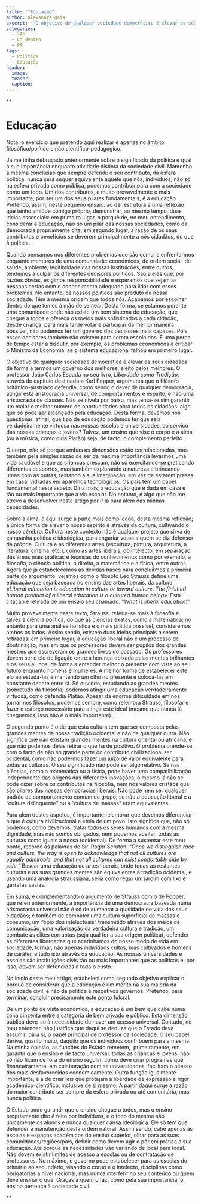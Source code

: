 ```yaml
---
title: '"Educação"'
author: alexandre-gois
excerpt: '"O objetivo de qualquer sociedade democrática é elevar os seus cidadãos de forma a termos um governo dos melhores, eleito pelos melhores."'
categories:
  - 24e
  - Cá dentro
  - PT
tags:
  - Política
  - Educação
header: 
  image: 
  teaser: 
  caption:
---
```

**
# Educação

Nota: o exercício que pretendo aqui realizar é apenas no âmbito filosófico/político e não científico-pedagógico.

Já me tinha debruçado anteriormente sobre o significado da política e qual a sua importância enquanto atividade distinta da sociedade civil. Mantenho a mesma conclusão que sempre defendi: o seu contributo, da esfera política, nunca será sequer equivalente àquele que nós, indivíduos, não só na esfera privada como pública, podemos contribuir para com a sociedade como um todo. Um dos contributos, e muito provavelmente o mais importante, por ser um dos seus pilares fundamentais, é a educação. Pretendo, assim, neste pequeno ensaio, ao dar estrutura a uma reflexão que tenho amiúde comigo próprio, demonstrar, ao mesmo tempo, duas ideias essenciais: em primeiro lugar, o porquê de, no meu entendimento, considerar a educação, não só um pilar das nossas sociedades, como da democracia propriamente dita; em segundo lugar, a razão de os seus contributos e benefícios se deverem principalmente a nós cidadãos, do que à política.

Quando pensamos nos diferentes problemas que são comuns enfrentarmos enquanto membros de uma comunidade: económicos, de ordem social, de saúde, ambiente, legitimidade das nossas instituições, entre outros, tendemos a culpar os diferentes decisores políticos. São a eles que, por razões óbvias, exigimos responsabilidade e esperamos que sejam as pessoas certas com o conhecimento adequado para lidar com esses problemas. No entanto, os nossos políticos são produto da nossa sociedade. Têm a mesma origem que todos nós. Acabamos por escolher dentro do que temos à mão de semear. Desta forma, se estamos perante uma comunidade onde não existe um bom sistema de educação, que chegue a todos e ofereça os meios mais sofisticados a cada cidadão, desde criança, para mais tarde votar e participar da melhor maneira possível, não podemos ter um governo dos decisores mais capazes. Pois, esses decisores também não existem para serem escolhidos. É uma perda de tempo estar a discutir, por exemplo, os problemas económicos e criticar o Ministro da Economia, se o sistema educacional falhou em primeiro lugar.

O objetivo de qualquer sociedade democrática é elevar os seus cidadãos de forma a termos um governo dos melhores, eleito pelos melhores. O professor João Carlos Espada no seu livro, *Liberdade como Tradição*, através do capítulo destinado a Karl Popper, argumenta que o filósofo britânico-austríaco defendia, como sendo o dever de qualquer democracia, atingir esta aristocracia universal, de comportamentos e espírito, e não uma aristocracia de classes. Não se nivela por baixo, mas tenta-se sim garantir um maior e melhor número de oportunidades para todos os cidadãos: algo que só pode ser alcançado pela educação. Desta forma, devemos nos questionar: afinal, que tipo de educação podemos ter que seja verdadeiramente virtuosa nas nossas escolas e universidades, ao serviço das nossas crianças e jovens? Talvez, um ensino que vise o corpo e a alma (ou a música, como diria Platão) seja, de facto, o complemento perfeito.

O corpo, não só porque ambas as dimensões estão correlacionadas, mas também pela simples razão de ser da máxima importância levarmos uma vida saudável e que as crianças cresçam, não só exercitando-se praticando diferentes desportos, mas também explorando a natureza e brincando umas com as outras, testando a sua imaginação, em vez de estarem presas em casa, vidradas em aparelhos tecnológicos. Os pais têm um papel fundamental neste aspeto. Diria mais, a educação que é dada em casa é tão ou mais importante que a via escolar. No entanto, é algo que não me atrevo a desenvolver neste artigo por ir lá para além das minhas capacidades.

Sobre a alma, e aqui surge a parte mais complicada, desta mesma reflexão; a única forma de elevar o nosso espírito é através da cultura, cultivando o nosso cérebro. Cultura neste contexto não é qualquer projeto que sirva de campanha política e ideológica, para angariar votos a quem se diz defensor da própria. Cultura é as diferentes artes (escultura, pintura, arquitetura, a literatura, cinema, etc.), como as artes liberais, do intelecto, em separação das áreas mais práticas e técnicas do conhecimento: como por exemplo, a filosofia, a ciência política, o direito, a matemática e a física, entre outras. Agora que já estabelecemos as devidas bases para concluirmos a primeira parte do argumento, vejamos como o filósofo Leo Strauss define uma educação que seja baseada no ensino das artes liberais, da cultura: «*Liberal education is education in culture or toward culture. The finished human product of a liberal education is a cultured human being*». Esta citação é retirada de um ensaio seu chamado: "*What is liberal education?*"

Muito provavelmente neste texto, Strauss, referia-se mais à filosofia e talvez à ciência política, do que às ciências exatas, como a matemática; no entanto para uma análise holística e o mais prática possível, consideremos ambos os lados. Assim sendo, existem duas ideias principais a serem retiradas: em primeiro lugar, a educação liberal não é um processo de doutrinação, mas em que os professores devem ser pupilos dos grandes mestres que escreveram os grandes livros do passado. Os professores devem ser o elo de ligação entre a herança deixada pelas mentes brilhantes e os seus alunos, de forma a entender melhor o presente com vista ao seu futuro enquanto homens e mulheres. A melhor forma de estabelecer este elo ao estudá-las é mantendo um olho no presente e colocá-las em constante debate entre si. Só ouvindo, estudando as grandes mentes (sobretudo da filosofia) podemos atingir uma educação verdadeiramente virtuosa, como defendia Platão. Apesar da enorme dificuldade em nos tornarmos filósofos, podemos sempre, como relembra Strauss, filosofar e fazer o esforço necessário para atingir este ideal (mesmo que nunca lá cheguemos, isso não é o mais importante).

O segundo ponto é o de que esta cultura tem que ser composta pelas grandes mentes da nossa tradição ocidental e não de qualquer outra. Não significa que não existam grandes mentes na cultura oriental ou africana, e que não podemos delas retirar o que há de positivo. O problema prende-se com o facto de não só grande parte do contributo civilizacional ser ocidental, como não podermos fazer um juízo de valor equivalente para todas as culturas. O seu significado não pode ser algo relativo. Se nas ciências, como a matemática ou a física, pode haver uma compatibilização independente das origens das diferentes inovações, o mesmo já não se pode dizer sobre os contributos na filosofia, nem nos valores cristãos que são pilares das nossas democracias liberais. Não pode nem ser qualquer padrão de comportamento comum de grupo; se não a educação liberal e a “cultura delinquente” ou a “cultura de massas” eram equivalentes.

Para além destes aspetos, é importante relembrar que devemos diferenciar o que é cultura civilizacional e etnia de um povo. Isto significa que, não só podemos, como devemos, tratar todos os seres humanos com a mesma dignidade, mas não somos obrigados, nem podemos aceitar, todas as culturas como iguais à nossa (ocidental). De forma a sustentar este meu ponto, recordo as palavras de Sir. Roger Scruton: “*Once we distinguish race and culture, the way is open to acknowledge that not all cultures are equally admirable, and that not all cultures can exist comfortably side by side.*” Basear uma educação de artes liberais, onde todas as restantes culturas e as suas grandes mentes são equivalentes à tradição ocidental, e usando uma analogia straussiana, seria como regar um jardim com lixo e garrafas vazias.

Em suma, e complementando o argumento de Strauss com o de Popper, que referi anteriormente, a importância de uma democracia baseada numa aristocracia universal não é só de aumentar a qualidade de vida dos seus cidadãos; é também de combater uma cultura superficial de massas e consumo, um “ópio dos intelectuais” transmitido através dos meios de comunicação, uma valorização da verdadeira cultura e tradição, um combate às elites corruptas (seja qual for a sua origem política), defender as diferentes liberdades que acarinhamos do nosso modo de vida em sociedade, formar, não apenas indivíduos cultos, mas cultivados e homens de caráter, e tudo isto através da educação. As nossas universidades e escolas são instituições civis tão ou mais importantes que as políticas e, por isso, devem ser defendidas a todo o custo.

No início deste meu artigo, estabeleci como segundo objetivo explicar o porquê de considerar que a educação é um mérito na sua maioria da sociedade civil, e não da política e respetivos governos. Pretendo, para terminar, concluir precisamente este ponto fulcral. 

De um ponto de vista económico, a educação é um bem que cabe numa zona cinzenta entre a categoria de bem privado e público. Esta dimensão pública deve-se à necessidade de haver um acesso universal. Contudo, no meu entender, não justifica que daqui se deduza que o Estado deva assumir, para si, o papel principal de professor da sociedade. O seu papel deriva, quanto muito, daquilo que os indivíduos contribuem para a mesma. Na minha opinião, as funções do Estado remetem,  primeiramente, em garantir que o ensino é de facto universal; todas as crianças e jovens, não só não ficam de fora do ensino regular, como deve criar programas que financeiramente, em colaboração com as universidades, facilitam o acesso dos mais desfavorecidos economicamente. Outra função igualmente importante, é a de criar leis que protejam a liberdade de expressão e rigor académico-científico, inclusive de si mesmo. A partir daqui surge a razão do maior contributo ser sempre da esfera privada ou até comunitária, mas nunca política.

O Estado pode garantir que o ensino chegue a todos, mas o ensino propriamente dito é feito por indivíduos, e o foco do mesmo são unicamente os alunos e nunca qualquer causa ideológica. Ele só tem que defender a manutenção desta ordem natural. Assim sendo, cabe apenas às escolas e espaços académicos do ensino superior, olhar para as suas comunidades/regiões/país, definir como devem agir e pôr em prática a sua educação. Até porque as necessidades vão variando de local para local. Não devem existir limites de acesso a escolas ou de contratação de professores. No máximo, o governo pode estabelecer para as escolas do primário ao secundário, visando o corpo e o intelecto, disciplinas como obrigatórias a nível nacional; mas nunca interferir no seu conteúdo ou quem deve ensinar o quê. Graças a quem o faz, como pela sua importância, o ensino pertence à sociedade civil.

**